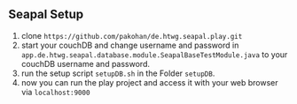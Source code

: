 ## Seapal Setup

1. clone ```https://github.com/pakohan/de.htwg.seapal.play.git```
2. start your couchDB and change username and password in ```app.de.htwg.seapal.database.module.SeapalBaseTestModule.java``` to your couchDB username and password.
3. run the setup script ```setupDB.sh``` in the Folder ```setupDB```.
4. now you can run the play project and access it with your web browser via ```localhost:9000```
